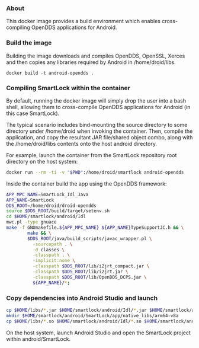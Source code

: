### About

This docker image provides a build environment which enables cross-compiling OpenDDS
applications for Android.

### Build the image

Building the image downloads and compiles OpenDDS, OpenSSL, Xerces and then copies any libraries required by Android in /home/droid/libs.

`docker build -t android-opendds .`

### Compiling SmartLock within the container

By default, running the docker image will simply drop the user into a bash shell,
allowing them to cross-compile OpenDDS applications for Android (in this case SmartLock).

The typical scenario includes bind-mounting the source directory to some directory
under /home/droid when invoking the container. Then, compile the application, and copy the resultant JAR file/shared object combo, along with the /home/droid/libs contents onto the host android directory.

For example, launch the container from the SmartLock repository root directory
on the host system:

```bash
docker run --rm -ti -v "$PWD":/home/droid/smartlock android-opendds
```

Inside the container build the app using the OpenDDS framework:

```bash
APP_MPC_NAME=SmartLock_Idl_Java
APP_NAME=SmartLock
DDS_ROOT=/home/droid/droid-opendds
source $DDS_ROOT/build/target/setenv.sh
cd $HOME/smartlock/android/Idl
mwc.pl -type gnuace
make -f GNUmakefile.${APP_MPC_NAME} ${APP_NAME}TypeSupportJC.h && \
        make && \
        $DDS_ROOT/java/build_scripts/javac_wrapper.pl \
          -sourcepath . \
          -d classes \
          -classpath . \
          -implicit:none \
          -classpath $DDS_ROOT/lib/i2jrt_compact.jar \
          -classpath $DDS_ROOT/lib/i2jrt.jar \
          -classpath $DDS_ROOT/lib/OpenDDS_DCPS.jar \
          ${APP_NAME}/*;
```

### Copy dependencies into Android Studio and launch

```bash
cp $HOME/libs/*.jar $HOME/smartlock/android/Idl/*.jar $HOME/smartlock/android/SmartLock/app/libs
mkdir $HOME/smartlock/android/SmartLock/app/native_libs/arm64-v8a
cp $HOME/libs/*.so $HOME/smartlock/android/Idl/*.so $HOME/smartlock/android/SmartLock/app/native_libs/arm64-v8a
```

On the host system, launch Android Studio and open the SmartLock project within
android/SmartLock.